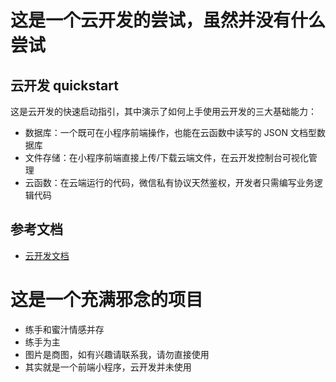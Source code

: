 # 这是一个云开发的尝试，虽然并没有什么尝试

## 云开发 quickstart

这是云开发的快速启动指引，其中演示了如何上手使用云开发的三大基础能力：

- 数据库：一个既可在小程序前端操作，也能在云函数中读写的 JSON 文档型数据库
- 文件存储：在小程序前端直接上传/下载云端文件，在云开发控制台可视化管理
- 云函数：在云端运行的代码，微信私有协议天然鉴权，开发者只需编写业务逻辑代码

## 参考文档

- [云开发文档](https://developers.weixin.qq.com/miniprogram/dev/wxcloud/basis/getting-started.html)

# 这是一个充满邪念的项目

- 练手和蜜汁情感并存
- 练手为主
- 图片是商图，如有兴趣请联系我，请勿直接使用
- 其实就是一个前端小程序，云开发并未使用
